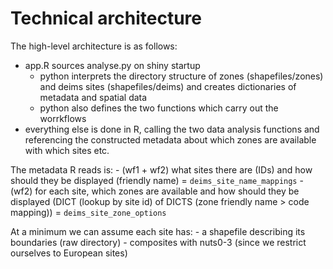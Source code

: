 # Technical architecture
The high-level architecture is as follows:
- app.R sources analyse.py on shiny startup
	- python interprets the directory structure of zones (shapefiles/zones) and deims sites (shapefiles/deims) and creates dictionaries of metadata and spatial data
	- python also defines the two functions which carry out the worrkflows
- everything else is done in R, calling the two data analysis functions and referencing the constructed metadata about which zones are available with which sites etc.

The metadata R reads is:
	- (wf1 + wf2) what sites there are (IDs) and how should they be displayed (friendly name) = `deims_site_name_mappings`
	- (wf2) for each site, which zones are available and how should they be displayed (DICT (lookup by site id) of DICTS (zone friendly name > code mapping)) = `deims_site_zone_options`

At a minimum we can assume each site has:
	- a shapefile describing its boundaries (raw directory)
	- composites with nuts0-3 (since we restrict ourselves to European sites)

